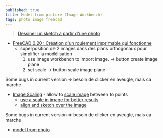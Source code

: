 ```yaml
---
published: true
title: Model from picture (Image Workbench)
tags: photo image freecad
---
```

> [Dessiner un sketch à partir d'une photo](https://forum.freecadweb.org/viewtopic.php?t=69399)

- [FreeCAD 0.20 : Création d'un roulement imprimable qui fonctionne](https://youtu.be/PMUxmlnYv1M?t=219)
	- superposition de 2 images dans des plans orthogonaux pour simplifier la modélisation
    	1. use Image workbench to import image. -> button create image plane
		2. set scale -> button scale image plane
        
 Some bugs in current version => besoin de clicker en aveugle, mais ca marche

- [Image Scaling](https://wiki.freecadweb.org/Image_Scaling) - allow to [scale image](https://www.youtube.com/watch?v=xQcDoAhmoa8) between to points 
	- [use a scale in image for better results](https://youtu.be/xQcDoAhmoa8?t=553)
    - [align and sketch over the image](https://youtu.be/xQcDoAhmoa8?t=676)

Some bugs in current version => besoin de clicker en aveugle, mais ca marche

- [model from photo](https://www.youtube.com/watch?v=Bp_elDh7dvg)

